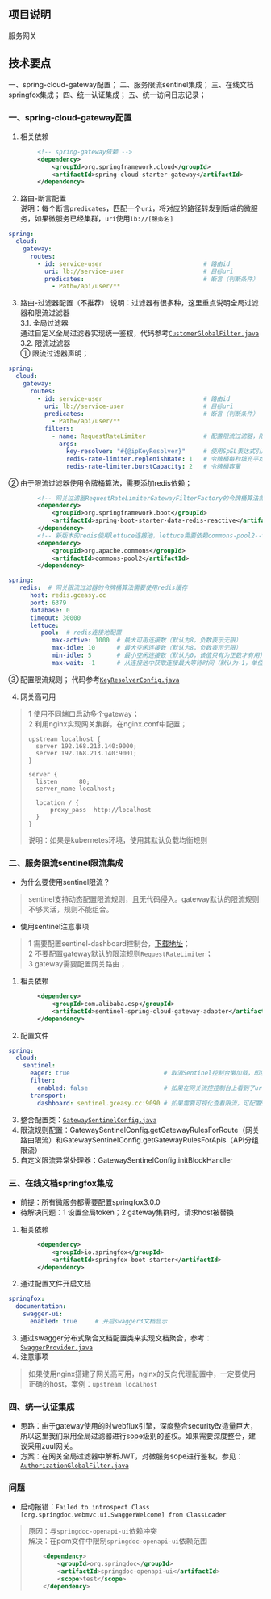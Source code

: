 ## 项目说明

服务网关

## 技术要点

一、spring-cloud-gateway配置；
二、服务限流sentinel集成；
三、在线文档springfox集成；
四、统一认证集成；
五、统一访问日志记录；


### 一、spring-cloud-gateway配置

1. 相关依赖

```xml
        <!-- spring-gateway依赖 -->
        <dependency>
            <groupId>org.springframework.cloud</groupId>
            <artifactId>spring-cloud-starter-gateway</artifactId>
        </dependency>
```

2. 路由-断言配置  
   说明：每个断言`predicates`，匹配一个`uri`，将对应的路径转发到后端的微服务，如果微服务已经集群，`uri`使用`lb://[服务名]`

```yaml
spring:
  cloud:
    gateway:
      routes:
        - id: service-user                            # 路由id
          uri: lb://service-user                      # 目标uri
          predicates:                                 # 断言（判断条件）
            - Path=/api/user/**
```

3. 路由-过滤器配置（不推荐）
   说明：过滤器有很多种，这里重点说明全局过滤器和限流过滤器  
   3.1. 全局过滤器  
   通过自定义全局过滤器实现统一鉴权，代码参考[`CustomerGlobalFilter.java`](src/main/java/com/ylwq/scaffold/server/gateway/filter/CustomerGlobalFilter.java)   
   3.2. 限流过滤器  
   ① 限流过滤器声明；

```yaml
spring:
  cloud:
    gateway:
      routes:
        - id: service-user                            # 路由id
          uri: lb://service-user                      # 目标uri
          predicates:                                 # 断言（判断条件）
            - Path=/api/user/**
          filters:
            - name: RequestRateLimiter                # 配置限流过滤器，限流规则通过KeyResolverConfig注入，如果使用sentinel限流，需要取消该过滤器
              args:
                key-resolver: "#{@ipKeyResolver}"     # 使用SpEL表达式引用bean对象，对应于KeyResolverConfig中的bean对象方法ipKeyResolver
                redis-rate-limiter.replenishRate: 1   # 令牌桶每秒填充平均速率
                redis-rate-limiter.burstCapacity: 2   # 令牌桶容量
```

② 由于限流过滤器使用令牌桶算法，需要添加redis依赖；

```xml
        <!-- 网关过滤器RequestRateLimiterGatewayFilterFactory的令牌桶算法需要redis -->
        <dependency>
            <groupId>org.springframework.boot</groupId>
            <artifactId>spring-boot-starter-data-redis-reactive</artifactId>
        </dependency>
        <!-- 新版本的redis使用lettuce连接池，lettuce需要依赖commons-pool2-->
        <dependency>
            <groupId>org.apache.commons</groupId>
            <artifactId>commons-pool2</artifactId>
        </dependency>
```

```yaml
spring:
   redis:  # 网关限流过滤器的令牌桶算法需要使用redis缓存
      host: redis.gceasy.cc
      port: 6379
      database: 0
      timeout: 30000
      lettuce:
         pool:  # redis连接池配置
            max-active: 1000  # 最大可用连接数（默认为8，负数表示无限）
            max-idle: 10      # 最大空闲连接数（默认为8，负数表示无限）
            min-idle: 5       # 最小空闲连接数（默认为0，该值只有为正数才有用）
            max-wait: -1      # 从连接池中获取连接最大等待时间（默认为-1，单位为毫秒，负数表示无限）
```

③ 配置限流规则；
代码参考[`KeyResolverConfig.java`](src/main/java/com/ylwq/scaffold/server/gateway/config/KeyResolverConfig.java)

4. 网关高可用
> 1 使用不同端口启动多个gateway；  
> 2 利用nginx实现网关集群，在nginx.conf中配置；
> ```text
> upstream localhost {
>   server 192.168.213.140:9000;
>   server 192.168.213.140:9001;
> }
> 
> server {
>   listen      80;
>   server_name localhost;
> 
>   location / {
>       proxy_pass  http://localhost
>   }
> }
> ```
> 说明：如果是kubernetes环境，使用其默认负载均衡规则
> 


### 二、服务限流sentinel限流集成

* 为什么要使用sentinel限流？
> sentinel支持动态配置限流规则，且无代码侵入。gateway默认的限流规则不够灵活，规则不能组合。

* 使用sentinel注意事项
> 1 需要配置sentinel-dashboard控制台，[下载地址](https://github.com/alibaba/Sentinel/releases)；   
> 2 不要配置gateway默认的限流规则`RequestRateLimiter`；  
> 3 gateway需要配置网关路由；  

1. 相关依赖
```xml
        <dependency>
            <groupId>com.alibaba.csp</groupId>
            <artifactId>sentinel-spring-cloud-gateway-adapter</artifactId>
        </dependency>
```
2. 配置文件
```yml
spring:
  cloud:
    sentinel:
      eager: true                          # 取消Sentinel控制台懒加载，即项目启动即连接
      filter:
        enabled: false                     # 如果在网关流控控制台上看到了url资源，就是此项没有设为false
      transport:
        dashboard: sentinel.gceasy.cc:9090 # 如果需要可视化查看限流，可配置Sentinel DashBoard地址
```
3. 整合配置类：[`GatewaySentinelConfig.java`](/src/main/java/com/ylwq/scaffold/server/gateway/config/GatewaySentinelConfig.java)
4. 限流规则配置：GatewaySentinelConfig.getGatewayRulesForRoute（网关路由限流）和GatewaySentinelConfig.getGatewayRulesForApis（API分组限流）
5. 自定义限流异常处理器：GatewaySentinelConfig.initBlockHandler


### 三、在线文档springfox集成
* 前提：所有微服务都需要配置springfox3.0.0
* 待解决问题：1 设置全局token；2 gateway集群时，请求host被替换
1. 相关依赖
```xml
        <dependency>
            <groupId>io.springfox</groupId>
            <artifactId>springfox-boot-starter</artifactId>
        </dependency>
```   
2. 通过配置文件开启文档
```yaml
springfox:
  documentation:
    swagger-ui:
      enabled: true     # 开启swagger3文档显示
```
3. 通过swagger分布式聚合文档配置类来实现文档聚合，参考：[`SwaggerProvider.java`](/src/main/java/com/ylwq/scaffold/server/gateway/config/SwaggerProvider.java)
4. 注意事项
> 如果使用nginx搭建了网关高可用，nginx的反向代理配置中，一定要使用正确的host，案例：`upstream localhost`  


### 四、统一认证集成
* 思路：由于gateway使用的时webflux引擎，深度整合security改造量巨大，所以这里我们采用全局过滤器进行sope级别的鉴权。如果需要深度整合，建议采用zuul网关。
* 方案：在网关全局过滤器中解析JWT，对微服务sope进行鉴权，参见：[`AuthorizationGlobalFilter.java`](/src/main/java/com/ylwq/scaffold/server/gateway/filter/AuthorizationGlobalFilter.java)



### 问题

* 启动报错：`Failed to introspect Class [org.springdoc.webmvc.ui.SwaggerWelcome] from ClassLoader`

> 原因：与`springdoc-openapi-ui`依赖冲突  
> 解决：在pom文件中限制`springdoc-openapi-ui`依赖范围
>
> ```xml
>     <dependency>
>         <groupId>org.springdoc</groupId>
>         <artifactId>springdoc-openapi-ui</artifactId>
>         <scope>test</scope>
>     </dependency>
> ```